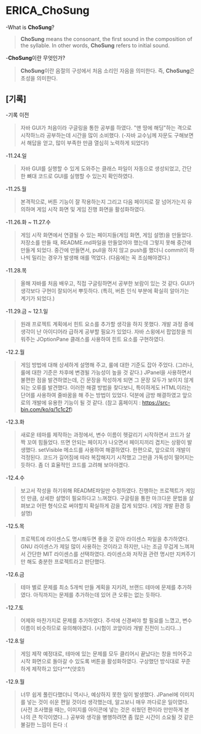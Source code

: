# ERICA_ChoSung
-What is **ChoSung**?
>**ChoSung** means the consonant, the first sound in the composition of the syllable.
>In other words, **ChoSung** refers to initial sound.

-**ChoSung**이란 무엇인가?
>**ChoSung**이란 음절의 구성에서 처음 소리인 자음을 의미한다.
>즉, **ChoSung**은 초성을 의미한다.

## [기록]

-기록 이전
>자바 GUI가 처음이라 구글링을 통한 공부를 하였다. "맨 땅에 해딩"하는 격으로 시작하느라 공부하는데 시간을 많이 소비했다. (-자바 교수님께 자문도 구해보면서 해답을 얻고, 많이 부족한 만큼 열심히 노력하게 되었다!)

-11.24.일
>자바 GUI를 실행할 수 있게 도와주는 클래스 파일이 자동으로 생성되었고, 간단한 뼈대 코드로 GUI를 실행할 수 있는지 확인하였다.

-11.25.월
>본격적으로, 버튼 기능이 잘 작용하는지 그리고 다음 페이지로 잘 넘어가는지 유의하며 게임 시작 화면 및 게임 진행 화면을 활성화하였다. 

-11.26.화 ~ 11.27.수
>게임 시작 화면에서 연결될 수 있는 페이지들(게임 화면, 게임 설명)을 만들었다. 저장소를 만들 때, README.md파일을 만들었어야 했는데 그렇지 못해 중간에 만들게 되었다. 중간에 만들면서, pull을 하지 않고 push를 했더니 commit이 하나씩 밀리는 경우가 발생해 애를 먹었다. (다음에는 꼭 조심해야겠다.)

-11.28.목
>올해 자바를 처음 배우고, 직접 구글링하면서 공부한 보람이 있는 것 같다. GUI가 생각보다 구현이 잘되어서 뿌듯하다. (특히, 버튼 인식 부분에 확실히 알아가는 계기가 되었다.)

-11.29.금 ~ 12.1.일
>원래 프로젝트 계획에서 힌트 요소를 추가할 생각을 하지 못했다. 개발 과정 중에 생각이 난 아이디어라 급하게 공부할 필요가 있었다. 자바 스윙에서 팝업창을 띄워주는 JOptionPane 클래스를 사용하여 힌트 요소를 구현하였다.

-12.2.월
>게임 방법에 대해 상세하게 설명해 주고, 룰에 대한 기준도 잡아 주었다. (그러나, 룰에 대한 기준은 차후에 변경될 가능성이 높을 것 같다.) JPanel을 사용하면서 불편한 점을 발견하였는데, 긴 문장을 작성하게 되면 그 문장 모두가 보이지 않게 되는 오류를 발견했다. 이러한 해결 방법을 찾다보니, 특이하게도 HTML이라는 단어를 사용하여 줄바꿈을 해 주는 방법이 있었다. 덕분에 금방 해결하였고 앞으로의 개발에 유용한 기능이 될 것 같다. (참고 홈페이지 : <https://src-bin.com/ko/q/1c1c2f>)

-12.3.화
>새로운 테마를 제작하는 과정에서, 변수 이름이 헷갈리기 시작하면서 코드가 살짝 꼬여 힘들었다. 뜨면 안되는 페이지가 나오면서 페이지끼리 겹치는 상황이 발생했다. setVisible 메소드를 사용하여 해결하였다. 한편으로, 앞으로의 개발이 걱정된다. 코드가 길어짐에 따라 복잡해지기 시작했고 그만큼 가독성이 떨어지는 듯하다. 좀 더 효율적인 코드를 고려해 보아야겠다.

-12.4.수
>보고서 작성을 하기위해 README파일만 수정하였다. 진행하는 프로젝트가 게임인 만큼, 상세한 설명이 필요하다고 느껴졌다. 구글링을 통한 마크다운 문법을 살펴보고 어떤 형식으로 써야할지 확실하게 감을 잡게 되었다.
(게임 개발 환경 등 설명)

-12.5.목
>프로젝트에 라이센스도 명시해두면 좋을 것 같아 라이센스 파일을 추가하였다. GNU 라이센스가 제일 많이 사용하는 것이라고 하지만, 나는 조금 무겁게 느껴져서 간단한 MIT 라이센스를 선택하였다. 라이센스와 저작권 관련 명시만 지켜주기만 해도 충분한 프로젝트라고 판단했다.

-12.6.금
>테마 별로 문제를 최소 5개씩 만들 계획을 지키려, 브랜드 테마에 문제를 추가하였다. 아직까지는 문제를 추가하는데 있어 큰 오류는 없는 듯하다.

-12.7.토
>어제와 마찬가지로 문제를 추가하였다. 주석에 신경써야 할 필요를 느꼈고, 변수 이름이 비슷하므로 유의해야겠다. (시험이 코앞이라 개발 진전이 느리다...)

-12.8.일
>게임 제작 예정대로, 테마에 있는 문제를 모두 클리어시 끝났다는 창을 띄어주고 시작 화면으로 돌아갈 수 있도록 버튼을 활성화하였다. 구상했던 방식대로 꾸준하게 제작하고 있다^^*(얏호!)

-12.9.월
>너무 쉽게 풀린다했더니 역시나, 예상하지 못한 일이 발생했다. JPanel에 이미지를 넣는 것이 쉬운 편일 것이라 생각했는데, 알고보니 매우 까다로운 일이였다. (사전 조사했을 때는, 이미지를 아이콘에 넣는 것은 쉬웠던 편이라 만만하게 본 나의 큰 착각이였다...) 공부와 생각을 병행하려면 좀 많은 시간이 소요될 것 같은 불길한 느낌이 든다 :(